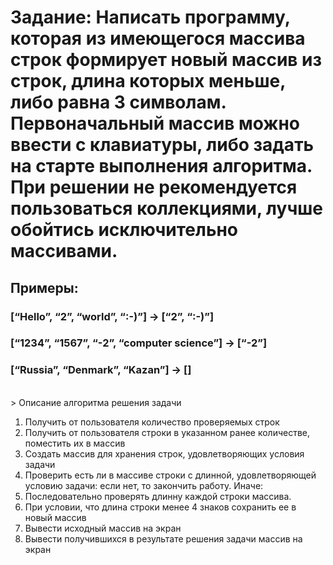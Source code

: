 # Задание: Написать программу, которая из имеющегося массива строк формирует новый массив из строк, длина которых меньше, либо равна 3 символам. Первоначальный массив можно ввести с клавиатуры, либо задать на старте выполнения алгоритма. При решении не рекомендуется пользоваться коллекциями, лучше обойтись исключительно массивами.
## Примеры:
### [“Hello”, “2”, “world”, “:-)”] → [“2”, “:-)”]
### [“1234”, “1567”, “-2”, “computer science”] → [“-2”]
### [“Russia”, “Denmark”, “Kazan”] → []
<br>
> Описание алгоритма решения задачи

1.  Получить от пользователя количество проверяемых строк
2.  Получить от пользователя строки в указанном ранее количестве, поместить их в массив
3.  Создать массив для хранения строк, удовлетворяющих условия задачи
4.  Проверить есть ли в массиве строки с длинной, удовлетворяющей условию задачи: если нет, то закончить работу. Иначе:
5.  Последовательно проверять длинну каждой строки массива.
6.  При условии, что длина строки менее 4 знаков сохранить ее в новый массив
7.  Вывести исходный массив на экран
8.  Вывести получившихся в результате решения задачи массив на экран



